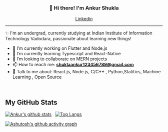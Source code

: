 
<h3 align="center">👋 Hi there! I'm Ankur Shukla</h3>
<p align="center">
  <a href="https://www.linkedin.com/in/ankur-kumar-shukla-3581b11b8/">Linkedin</a>
</p>

---
✨ I'm an undergrad, currently studying at Indian Institute of Information Technology Vadodara, passionate about learning new things!


- 🔭 I’m currently working on Flutter and Node.js
- 🌱 I’m currently learning Typescript and React-Native
- 👯 I’m looking to collaborate on MERN projects
- 📫 How to reach me: **shuklaankur123456789@gmail.com** 
- 💬 Talk to me about: React.js, Node.js, C/C++ , Python,Statitics, Machine Learning , Open Source

<br/>
<h2> My GitHub Stats</h2>

[![Ankur's github stats](https://github-readme-stats.vercel.app/api?username=AnkurKumarShukla&count_private=true&show_icons=true&theme=nord&hide_rank=true)](https://github.com/anuraghazra/github-readme-stats) &nbsp;
[![Top Langs](https://github-readme-stats.vercel.app/api/top-langs/?username=AnkurKumarShukla&layout=compact&hide=dart)](https://github.com/anuraghazra/github-readme-stats)


[![Ashutosh's github activity graph](https://activity-graph.herokuapp.com/graph?username=AnkurKumarShukla&theme=react-dark)](https://github.com/ashutosh00710/github-readme-activity-graph)
